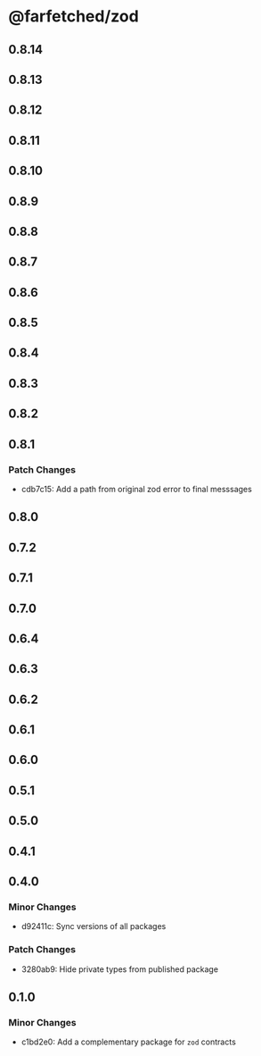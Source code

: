 # @farfetched/zod

## 0.8.14

## 0.8.13

## 0.8.12

## 0.8.11

## 0.8.10

## 0.8.9

## 0.8.8

## 0.8.7

## 0.8.6

## 0.8.5

## 0.8.4

## 0.8.3

## 0.8.2

## 0.8.1

### Patch Changes

- cdb7c15: Add a path from original zod error to final messsages

## 0.8.0

## 0.7.2

## 0.7.1

## 0.7.0

## 0.6.4

## 0.6.3

## 0.6.2

## 0.6.1

## 0.6.0

## 0.5.1

## 0.5.0

## 0.4.1

## 0.4.0

### Minor Changes

- d92411c: Sync versions of all packages

### Patch Changes

- 3280ab9: Hide private types from published package

## 0.1.0

### Minor Changes

- c1bd2e0: Add a complementary package for `zod` contracts
